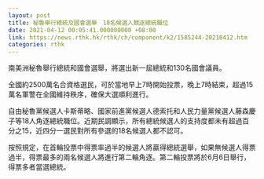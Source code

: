 ```yaml
---
layout: post
title: 秘魯舉行總統及國會選舉　18名候選人競逐總統職位
date: 2021-04-12 00:05:41.000000000 +08:00
link: https://news.rthk.hk/rthk/ch/component/k2/1585244-20210412.htm
categories: rthk
---
```


南美洲秘魯舉行總統和國會選舉，將選出新一屆總統和130名國會議員。

全國約2500萬名合資格選民，可於當地早上7時開始投票，晚上7時結束，超過15萬名軍警在全國維持秩序，確保大選順利進行。

自由秘魯黨候選人卡斯蒂略、國家前進黨候選人德索托和人民力量黨候選人藤森慶子等18人角逐總統職位。近期民調顯示，所有總統候選人的支持度都未有超過百分之15，近四分一選民對所有參選的18名候選人都不認可。

按照規定，在首輪投票中得票率過半的候選人將贏得總統選舉，如果無候選人得票過半，得票最多的兩名候選人將進行第二輪角逐。第二輪投票將於6月6日舉行，得票多者當選總統。
